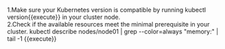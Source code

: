 
1.Make sure your Kubernetes version is compatible by running kubectl version{{execute}} in your cluster node.  
2.Check if the available resources meet the minimal prerequisite in your cluster. kubectl describe nodes/node01 | grep --color=always "memory:" | tail -1 {{execute}}

